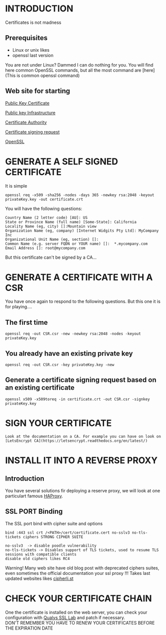 # INTRODUCTION

Certificates is not madness

## Prerequisites
 * Linux or unix likes   
 * openssl last version
 
You are not under Linux? Dammed I can do nothing for you. You will find here common OpenSSL commands, but all the most command are [here](This is common openssl command)

## Web site for starting
 [Public Key Certificate](https://en.wikipedia.org/wiki/Public_key_certificate)
 
 [Public key Infrastructure](https://en.wikipedia.org/wiki/Public_key_infrastructure)
 
 [Certificate Authority](https://en.wikipedia.org/wiki/Certificate_authority)
 
 [Certificate signing request](https://en.wikipedia.org/wiki/Certificate_signing_request)
 
 [OpenSSL](https://www.openssl.org/)
 

# GENERATE A SELF SIGNED CERTIFICATE
 It is simple 
 
    openssl req -x509 -sha256 -nodes -days 365 -newkey rsa:2048 -keyout privateKey.key -out certificate.crt
   
    
You will have the following questions:    
    
    Country Name (2 letter code) [AU]: US
    State or Province Name (full name) [Some-State]: California
    Locality Name (eg, city) []:Mountain view
    Organization Name (eg, company) [Internet Widgits Pty Ltd]: MyCompany Inc 
    Organizational Unit Name (eg, section) []:
    Common Name (e.g. server FQDN or YOUR name) []:  *.mycompany.com
    Email Address []: root@mycompany.com
 
But this certificate can't be signed by a CA...  

# GENERATE A CERTIFICATE WITH A CSR

You have once again to respond to the following questions. But this one it is for playing....
  
## The first time 

    openssl req -out CSR.csr -new -newkey rsa:2048 -nodes -keyout privateKey.key
    
## You already have an existing private key
    
    openssl req -out CSR.csr -key privateKey.key -new
    
## Generate a certificate signing request based on an existing certificate

    openssl x509 -x509toreq -in certificate.crt -out CSR.csr -signkey privateKey.key

# SIGN YOUR CERTIFICATE
    Look at the documentation on a CA. For example you can have on look on [LetsEncrypt CA](https://letsencrypt.readthedocs.org/en/latest/)
     

# INSTALL IT INTO A REVERSE PROXY

## Introduction

  You have several solutions fir deploying a reserve proxy, we will look at one particulart famous [HAProxy](http://www.haproxy.org/).

## SSL PORT Binding
   The SSL port bind with cipher suite and options

    bind :443 ssl crt /<PATH>/cert/certificate.cert no-sslv3 no-tls-tickets ciphers STRONG CIPHER SUITE
    
    no-sslv3  -> disable poodle vulnerability
    no-tls-tickets -> Disables support of TLS tickets, used to resume TLS sessions with compatible clients
    disable old ciphers likes RC4 
    
Warning! Many web site have old blog post with deprecated ciphers suites, even sometimes the official documentation your ssl proxy !!!
Takes last updated websites likes [cipherli.st](https://cipherli.st/)          
   
# CHECK YOUR CERTIFICATE CHAIN
  One the certificate is installed on the web server, you can check your configuration with [Qualys SSL Lab](https://www.ssllabs.com/) and patch if necessary.   
  DON'T REMEMBER YOU HAVE TO RENEW YOUR CERTIFICATES BEFORE THE EXPIRATION DATE 


